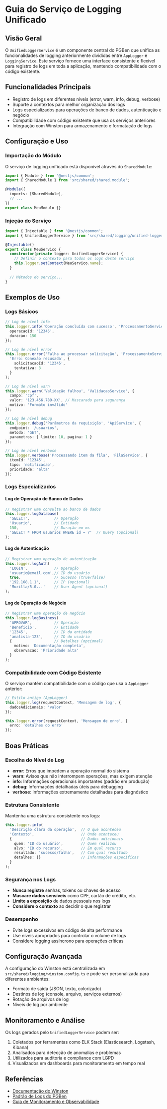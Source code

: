 # Guia do Serviço de Logging Unificado

## Visão Geral

O `UnifiedLoggerService` é um componente central do PGBen que unifica as funcionalidades de logging anteriormente divididas entre `AppLogger` e `LoggingService`. Este serviço fornece uma interface consistente e flexível para registro de logs em toda a aplicação, mantendo compatibilidade com o código existente.

## Funcionalidades Principais

- Registro de logs em diferentes níveis (error, warn, info, debug, verbose)
- Suporte a contextos para melhor organização dos logs
- Logs especializados para operações de banco de dados, autenticação e negócio
- Compatibilidade com código existente que usa os serviços anteriores
- Integração com Winston para armazenamento e formatação de logs

## Configuração e Uso

### Importação do Módulo

O serviço de logging unificado está disponível através do `SharedModule`:

```typescript
import { Module } from '@nestjs/common';
import { SharedModule } from 'src/shared/shared.module';

@Module({
  imports: [SharedModule],
  // ...
})
export class MeuModulo {}
```

### Injeção do Serviço

```typescript
import { Injectable } from '@nestjs/common';
import { UnifiedLoggerService } from 'src/shared/logging/unified-logger.service';

@Injectable()
export class MeuServico {
  constructor(private logger: UnifiedLoggerService) {
    // Definir o contexto para todos os logs deste serviço
    this.logger.setContext(MeuServico.name);
  }
  
  // Métodos do serviço...
}
```

## Exemplos de Uso

### Logs Básicos

```typescript
// Log de nível info
this.logger.info('Operação concluída com sucesso', 'ProcessamentoService', {
  operacaoId: '12345',
  duracao: 150
});

// Log de nível error
this.logger.error('Falha ao processar solicitação', 'ProcessamentoService', 
  'Erro: Conexão recusada', { 
    solicitacaoId: '12345',
    tentativa: 3
  }
);

// Log de nível warn
this.logger.warn('Validação falhou', 'ValidacaoService', {
  campo: 'cpf',
  valor: '123.456.789-XX', // Mascarado para segurança
  motivo: 'Formato inválido'
});

// Log de nível debug
this.logger.debug('Parâmetros da requisição', 'ApiService', {
  endpoint: '/usuarios',
  metodo: 'GET',
  parametros: { limite: 10, pagina: 1 }
});

// Log de nível verbose
this.logger.verbose('Processando item da fila', 'FilaService', {
  itemId: '12345',
  tipo: 'notificacao',
  prioridade: 'alta'
});
```

### Logs Especializados

#### Log de Operação de Banco de Dados

```typescript
// Registrar uma consulta ao banco de dados
this.logger.logDatabase(
  'SELECT',           // Operação
  'Usuario',          // Entidade
  150,                // Duração em ms
  'SELECT * FROM usuarios WHERE id = ?'  // Query (opcional)
);
```

#### Log de Autenticação

```typescript
// Registrar uma operação de autenticação
this.logger.logAuth(
  'LOGIN',            // Operação
  'usuario@email.com',// ID do usuário
  true,               // Sucesso (true/false)
  '192.168.1.1',      // IP (opcional)
  'Mozilla/5.0...'    // User Agent (opcional)
);
```

#### Log de Operação de Negócio

```typescript
// Registrar uma operação de negócio
this.logger.logBusiness(
  'APROVAR',          // Operação
  'Beneficio',        // Entidade
  '12345',            // ID da entidade
  'analista-123',     // ID do usuário
  {                   // Detalhes (opcional)
    motivo: 'Documentação completa',
    observacao: 'Prioridade alta'
  }
);
```

### Compatibilidade com Código Existente

O serviço mantém compatibilidade com o código que usa o `AppLogger` anterior:

```typescript
// Estilo antigo (AppLogger)
this.logger.log(requestContext, 'Mensagem de log', { 
  dadosAdicionais: 'valor' 
});

this.logger.error(requestContext, 'Mensagem de erro', { 
  erro: 'detalhes do erro' 
});
```

## Boas Práticas

### Escolha do Nível de Log

- **error**: Erros que impedem a operação normal do sistema
- **warn**: Avisos que não interrompem operações, mas exigem atenção
- **info**: Informações operacionais importantes (padrão em produção)
- **debug**: Informações detalhadas úteis para debugging
- **verbose**: Informações extremamente detalhadas para diagnóstico

### Estrutura Consistente

Mantenha uma estrutura consistente nos logs:

```typescript
this.logger.info(
  'Descrição clara da operação',  // O que aconteceu
  'Contexto',                     // Onde aconteceu
  {                               // Dados adicionais
    quem: 'ID do usuário',        // Quem realizou
    alvo: 'ID do recurso',        // Em qual recurso
    resultado: 'sucesso/falha',   // Com qual resultado
    detalhes: {}                  // Informações específicas
  }
);
```

### Segurança nos Logs

- **Nunca registre** senhas, tokens ou chaves de acesso
- **Mascare dados sensíveis** como CPF, cartão de crédito, etc.
- **Limite a exposição** de dados pessoais nos logs
- **Considere o contexto** ao decidir o que registrar

### Desempenho

- Evite logs excessivos em código de alta performance
- Use níveis apropriados para controlar o volume de logs
- Considere logging assíncrono para operações críticas

## Configuração Avançada

A configuração do Winston está centralizada em `src/shared/logging/winston.config.ts` e pode ser personalizada para diferentes ambientes:

- Formato de saída (JSON, texto, colorizado)
- Destinos de log (console, arquivo, serviços externos)
- Rotação de arquivos de log
- Níveis de log por ambiente

## Monitoramento e Análise

Os logs gerados pelo `UnifiedLoggerService` podem ser:

1. Coletados por ferramentas como ELK Stack (Elasticsearch, Logstash, Kibana)
2. Analisados para detecção de anomalias e problemas
3. Utilizados para auditoria e compliance com LGPD
4. Visualizados em dashboards para monitoramento em tempo real

## Referências

- [Documentação do Winston](https://github.com/winstonjs/winston)
- [Padrão de Logs do PGBen](./padrao-logs.md)
- [Guia de Monitoramento e Observabilidade](./monitoramento.md)
